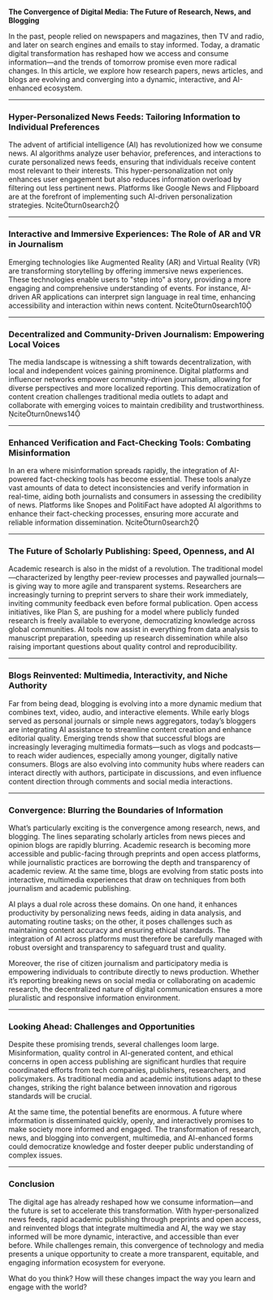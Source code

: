 **The Convergence of Digital Media: The Future of Research, News, and Blogging**


In the past, people relied on newspapers and magazines, then TV and radio, and later on search engines and emails to stay informed. Today, a dramatic digital transformation has reshaped how we access and consume information—and the trends of tomorrow promise even more radical changes. In this article, we explore how research papers, news articles, and blogs are evolving and converging into a dynamic, interactive, and AI-enhanced ecosystem.

---

### Hyper-Personalized News Feeds: Tailoring Information to Individual Preferences

The advent of artificial intelligence (AI) has revolutionized how we consume news. AI algorithms analyze user behavior, preferences, and interactions to curate personalized news feeds, ensuring that individuals receive content most relevant to their interests. This hyper-personalization not only enhances user engagement but also reduces information overload by filtering out less pertinent news. Platforms like Google News and Flipboard are at the forefront of implementing such AI-driven personalization strategies. citeturn0search2

---

### Interactive and Immersive Experiences: The Role of AR and VR in Journalism

Emerging technologies like Augmented Reality (AR) and Virtual Reality (VR) are transforming storytelling by offering immersive news experiences. These technologies enable users to "step into" a story, providing a more engaging and comprehensive understanding of events. For instance, AI-driven AR applications can interpret sign language in real time, enhancing accessibility and interaction within news content. citeturn0search10

---

### Decentralized and Community-Driven Journalism: Empowering Local Voices

The media landscape is witnessing a shift towards decentralization, with local and independent voices gaining prominence. Digital platforms and influencer networks empower community-driven journalism, allowing for diverse perspectives and more localized reporting. This democratization of content creation challenges traditional media outlets to adapt and collaborate with emerging voices to maintain credibility and trustworthiness. citeturn0news14

---

### Enhanced Verification and Fact-Checking Tools: Combating Misinformation

In an era where misinformation spreads rapidly, the integration of AI-powered fact-checking tools has become essential. These tools analyze vast amounts of data to detect inconsistencies and verify information in real-time, aiding both journalists and consumers in assessing the credibility of news. Platforms like Snopes and PolitiFact have adopted AI algorithms to enhance their fact-checking processes, ensuring more accurate and reliable information dissemination. citeturn0search2

---

### The Future of Scholarly Publishing: Speed, Openness, and AI

Academic research is also in the midst of a revolution. The traditional model—characterized by lengthy peer-review processes and paywalled journals—is giving way to more agile and transparent systems. Researchers are increasingly turning to preprint servers to share their work immediately, inviting community feedback even before formal publication. Open access initiatives, like Plan S, are pushing for a model where publicly funded research is freely available to everyone, democratizing knowledge across global communities. AI tools now assist in everything from data analysis to manuscript preparation, speeding up research dissemination while also raising important questions about quality control and reproducibility.

---

### Blogs Reinvented: Multimedia, Interactivity, and Niche Authority

Far from being dead, blogging is evolving into a more dynamic medium that combines text, video, audio, and interactive elements. While early blogs served as personal journals or simple news aggregators, today’s bloggers are integrating AI assistance to streamline content creation and enhance editorial quality. Emerging trends show that successful blogs are increasingly leveraging multimedia formats—such as vlogs and podcasts—to reach wider audiences, especially among younger, digitally native consumers. Blogs are also evolving into community hubs where readers can interact directly with authors, participate in discussions, and even influence content direction through comments and social media interactions.

---

### Convergence: Blurring the Boundaries of Information

What’s particularly exciting is the convergence among research, news, and blogging. The lines separating scholarly articles from news pieces and opinion blogs are rapidly blurring. Academic research is becoming more accessible and public-facing through preprints and open access platforms, while journalistic practices are borrowing the depth and transparency of academic review. At the same time, blogs are evolving from static posts into interactive, multimedia experiences that draw on techniques from both journalism and academic publishing.

AI plays a dual role across these domains. On one hand, it enhances productivity by personalizing news feeds, aiding in data analysis, and automating routine tasks; on the other, it poses challenges such as maintaining content accuracy and ensuring ethical standards. The integration of AI across platforms must therefore be carefully managed with robust oversight and transparency to safeguard trust and quality.

Moreover, the rise of citizen journalism and participatory media is empowering individuals to contribute directly to news production. Whether it’s reporting breaking news on social media or collaborating on academic research, the decentralized nature of digital communication ensures a more pluralistic and responsive information environment.

---

### Looking Ahead: Challenges and Opportunities

Despite these promising trends, several challenges loom large. Misinformation, quality control in AI-generated content, and ethical concerns in open access publishing are significant hurdles that require coordinated efforts from tech companies, publishers, researchers, and policymakers. As traditional media and academic institutions adapt to these changes, striking the right balance between innovation and rigorous standards will be crucial.

At the same time, the potential benefits are enormous. A future where information is disseminated quickly, openly, and interactively promises to make society more informed and engaged. The transformation of research, news, and blogging into convergent, multimedia, and AI-enhanced forms could democratize knowledge and foster deeper public understanding of complex issues.

---

### Conclusion

The digital age has already reshaped how we consume information—and the future is set to accelerate this transformation. With hyper-personalized news feeds, rapid academic publishing through preprints and open access, and reinvented blogs that integrate multimedia and AI, the way we stay informed will be more dynamic, interactive, and accessible than ever before. While challenges remain, this convergence of technology and media presents a unique opportunity to create a more transparent, equitable, and engaging information ecosystem for everyone.

What do you think? How will these changes impact the way you learn and engage with the world? 
